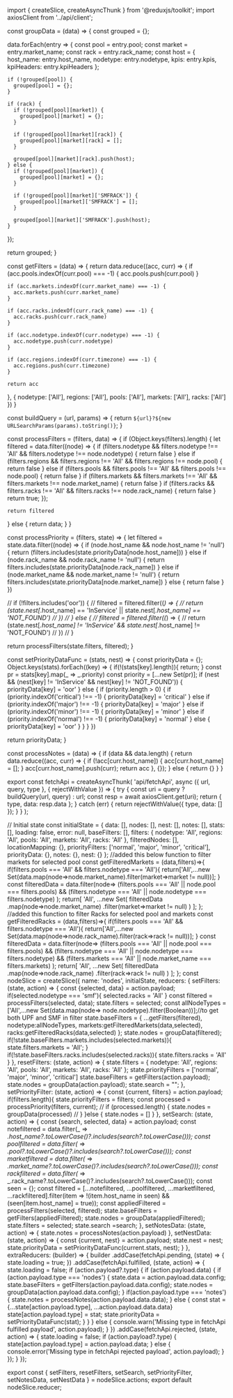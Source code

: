 import { createSlice, createAsyncThunk } from '@reduxjs/toolkit';
import axiosClient from '../api/client';

const groupData = (data) => {
  const grouped = {};

  data.forEach(entry => {
    const pool = entry.pool;
    const market = entry.market_name;
    const rack = entry.rack_name;
    const host = {
      host_name: entry.host_name,
      nodetype: entry.nodetype,
      kpis: entry.kpis,
      kpiHeaders: entry.kpiHeaders
    };

    if (!grouped[pool]) {
      grouped[pool] = {};
    }

    if (rack) {
      if (!grouped[pool][market]) {
        grouped[pool][market] = {};
      }

      if (!grouped[pool][market][rack]) {
        grouped[pool][market][rack] = [];
      }

      grouped[pool][market][rack].push(host);
    } else {
      if (!grouped[pool][market]) {
        grouped[pool][market] = {};
      }

      if (!grouped[pool][market]['SMFRACK']) {
        grouped[pool][market]['SMFRACK'] = [];
      }

      grouped[pool][market]['SMFRACK'].push(host);
    }
  });

  return grouped;
}

const getFilters = (data) => {
  return data.reduce((acc, curr) => {
    if (acc.pools.indexOf(curr.pool) === -1) {
      acc.pools.push(curr.pool)
    }

    if (acc.markets.indexOf(curr.market_name) === -1) {
      acc.markets.push(curr.market_name)
    }

    if (acc.racks.indexOf(curr.rack_name) === -1) {
      acc.racks.push(curr.rack_name)
    }

    if (acc.nodetype.indexOf(curr.nodetype) === -1) {
      acc.nodetype.push(curr.nodetype)
    }

    if (acc.regions.indexOf(curr.timezone) === -1) {
      acc.regions.push(curr.timezone)
    }

    return acc
  }, {
    nodetype: ['All'],
    regions: ['All'],
    pools: ['All'],
    markets: ['All'],
    racks: ['All']
  })
}

const buildQuery = (url, params) => {
  return `${url}?${new URLSearchParams(params).toString()}`;
}

const processFilters = (filters, data) => {
  if (Object.keys(filters).length) {
    let filtered = data.filter((node) => {
      if (filters.nodetype && filters.nodetype !== 'All' && filters.nodetype !== node.nodetype) {
        return false
      } else if (filters.regions && filters.regions !== 'All' && filters.regions !== node.pool) {
        return false
      } else if (filters.pools && filters.pools !== 'All' && filters.pools !== node.pool) {
        return false
      }
      if (filters.markets && filters.markets !== 'All' && filters.markets !== node.market_name) {
        return false
      }
      if (filters.racks && filters.racks !== 'All' && filters.racks !== node.rack_name) {
        return false
      }
      return true;
    });

    return filtered
  } else {
    return data;
  }
}

const processPriority = (filters, state) => {
  let filtered = state.data.filter((node) => {
    if (node.host_name && node.host_name != 'null') {
      return (filters.includes(state.priorityData[node.host_name]))
    } else if (node.rack_name && node.rack_name != 'null') {
      return filters.includes(state.priorityData[node.rack_name])
    } else if (node.market_name && node.market_name != 'null') {
      return filters.includes(state.priorityData[node.market_name])
    } else {
      return false
    }
  })

  // if (!filters.includes('oor')) {
  //   filtered = filtered.filter((_) => {
  //     return (state.nest[_.host_name] == 'InService' || state.nest[_.host_name] == 'NOT_FOUND')
  //   })
  // } else {
  //   filtered = filtered.filter((_) => {
  //     return (state.nest[_.host_name] != 'InService' && state.nest[_.host_name] != 'NOT_FOUND')
  //   })
  // }

  return processFilters(state.filters, filtered);
}

const setPriorityDataFunc = (stats, nest) => {
  const priorityData = {};
  Object.keys(stats).forEach((key) => {
    if(!(stats[key].length)){
      return;
    }
    const pr = stats[key].map(_ => _.priority)
    const priority = [...new Set(pr)];
    if (nest && (nest[key] != 'InService' && nest[key] != 'NOT_FOUND')) {
      priorityData[key] = 'oor'
    } else {
      if (priority.length > 0) {
        if (priority.indexOf('critical') !== -1) {
            priorityData[key] = 'critical'
        } else if (priority.indexOf('major') !== -1) {
            priorityData[key] = 'major'
        } else if (priority.indexOf('minor') !== -1) {
            priorityData[key] = 'minor'
        } else if (priority.indexOf('normal') !== -1) {
            priorityData[key] = 'normal'
        } else {
            priorityData[key] = 'oor'
        }
    }
    }
  })

  return priorityData;
}

const processNotes = (data) => {
  if (data && data.length) {
    return data.reduce((acc, curr) => {
      if (!acc[curr.host_name]) {
        acc[curr.host_name] = [];
      }
      acc[curr.host_name].push(curr);
      return acc
    }, {});
  } else {
    return {}
  }
}

export const fetchApi = createAsyncThunk(
  'api/fetchApi',
  async ({ url, query, type }, { rejectWithValue }) => {
    try {
      const uri = query ? buildQuery(url, query) : url;
      const resp = await axiosClient.get(uri);
      return { type, data: resp.data };
    } catch (err) {
      return rejectWithValue({ type, data: [] });
    }
  }
);

// Initial state
const initialState = {
  data: [],
  nodes: [],
  nest: [],
  notes: [],
  stats: [],
  loading: false,
  error: null,
  baseFilters: [],
  filters: {
    nodetype: 'All',
    regions: 'All',
    pools: 'All',
    markets: 'All',
    racks: 'All'
  },
  filteredNodes: [],
  locationMapping: {},
  priorityFilters: ['normal', 'major', 'minor', 'critical'],
  priorityData: {},
  notes: {},
  nest: {}
};
//added this below function to filter markets for selected pool
const getFilteredMarkets = (data,filters)=>{
  if(filters.pools === 'All' && filters.nodetype === 'All'){
    return['All',...new Set(data.map(node=>node.market_name).filter(market=>market != null))];
  }
  const filteredData = data.filter(node=>
  (filters.pools === 'All' || node.pool === filters.pools) &&
  (filters.nodetype === 'All' || node.nodetype === filters.nodetype)
  );
  return[
    'All',
    ...new Set(
      filteredData
      .map(node=>node.market_name)
      .filter(market=>market != null)
    )
  ];
};
//added this function to filter Racks for selected pool and markets
const getFilteredRacks = (data,filters)=>{
  if(filters.pools === 'All' && filters.nodetype === 'All'){
    return['All',...new Set(data.map(node=>node.rack_name).filter(rack=>rack != null))];
  }
  const filteredData = data.filter(node=>
  (filters.pools === 'All' || node.pool === filters.pools) &&
  (filters.nodetype === 'All' || node.nodetype === filters.nodetype) &&
  (filters.markets === 'All' || node.market_name === filters.markets)
  );
  return[
    'All',
    ...new Set(
      filteredData
      .map(node=>node.rack_name)
      .filter(rack=>rack != null)
    )
  ];
};
const nodeSlice = createSlice({
  name: 'nodes',
  initialState,
  reducers: {
    setFilters: (state, action) => {
      const {selected, data} = action.payload;
      if(selected.nodetype === 'smf'){
        selected.racks = 'All'
      }
      const filtered = processFilters(selected, data);
      state.filters = selected;
      const allNodeTypes = ['All',...new Set(data.map(node=> node.nodetype).filter(Boolean))];//to get both UPF and SMF in filter
      state.baseFilters = {
        ...getFilters(filtered),
        nodetype:allNodeTypes,
        markets:getFilteredMarkets(data,selected),
        racks:getFilteredRacks(data,selected)
      };
      state.nodes = groupData(filtered);
      if(!state.baseFilters.markets.includes(selected.markets)){
        state.filters.markets = 'All';
      }
      if(!state.baseFilters.racks.includes(selected.racks)){
        state.filters.racks = 'All'
      }
    },
    resetFilters: (state, action) => {
      state.filters = {
        nodetype: 'All',
        regions: 'All',
        pools: 'All',
        markets: 'All',
        racks: 'All'
      };
      state.priorityFilters = ['normal', 'major', 'minor', 'critical']
      state.baseFilters = getFilters(action.payload);
      state.nodes = groupData(action.payload);
      state.search = "";
    },
    setPriorityFilter: (state, action) => {
      const {current, filters} = action.payload;
      if(filters.length){
        state.priorityFilters = filters;
        const processed = processPriority(filters, current);
        // if (processed.length) {
          state.nodes = groupData(processed)
        // }
      }else {
        state.nodes = []
      }
    },
    setSearch: (state, action) => {
      const {search, selected, data} = action.payload;
      const notefiltered = data.filter(_ => _.host_name?.toLowerCase()?.includes(search?.toLowerCase()));
      const poolfiltered = data.filter(_ => _.pool?.toLowerCase()?.includes(search?.toLowerCase()));
      const marketfiltered = data.filter(_ => _.market_name?.toLowerCase()?.includes(search?.toLowerCase()));
      const rackfiltered = data.filter(_ => _.rack_name?.toLowerCase()?.includes(search?.toLowerCase()));
      const seen = {};
      const filtered = [...notefiltered, ...poolfiltered, ...marketfiltered, ...rackfiltered].filter(item => !(item.host_name in seen) && (seen[item.host_name] = true));
      const appliedFiltered = processFilters(selected, filtered);
      state.baseFilters = getFilters(appliedFiltered);
      state.nodes = groupData(appliedFiltered);
      state.filters = selected;
      state.search =search;
    },
    setNotesData: (state, action) => {
      state.notes = processNotes(action.payload)
    },
    setNestData: (state, action) => {
      const {current, nest} = action.payload;
      state.nest = nest;
      state.priorityData = setPriorityDataFunc(current.stats, nest);
    }
  },
  extraReducers: (builder) => {
    builder
      .addCase(fetchApi.pending, (state) => {
        state.loading = true;
      })
      .addCase(fetchApi.fulfilled, (state, action) => {
        state.loading = false;
        if (action.payload?.type) {
          if (action.payload.data) {
            if (action.payload.type === 'nodes') {
              state.data = action.payload.data.config;
              state.baseFilters = getFilters(action.payload.data.config);
              state.nodes = groupData(action.payload.data.config);
            } if(action.payload.type === 'notes') {
              state.notes = processNotes(action.payload.data.data);
            } else {
              const stat = {...state[action.payload.type], ...action.payload.data.data}
              state[action.payload.type] = stat;
              state.priorityData = setPriorityDataFunc(stat);
            }
          }
        } else {
          console.warn('Missing type in fetchApi fulfilled payload', action.payload);
        }
      })
      .addCase(fetchApi.rejected, (state, action) => {
        state.loading = false;
        if (action.payload?.type) {
          state[action.payload.type] = action.payload.data;
        } else {
          console.error('Missing type in fetchApi rejected payload', action.payload);
        }
      });
  }
});

export const { setFilters, resetFilters, setSearch, setPriorityFilter, setNotesData, setNestData } = nodeSlice.actions;
export default nodeSlice.reducer;
